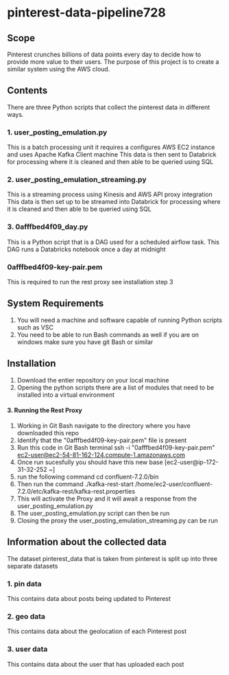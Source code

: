 # pinterest-data-pipeline728

## Scope
Pinterest crunches billions of data points every day to decide how to provide more value to their users.
The purpose of this project is to create a similar system using the AWS cloud.


## Contents
There are three Python scripts that collect the pinterest data in different ways.

### 1. user_posting_emulation.py
This is a batch processing unit it requires a configures AWS EC2 instance and uses Apache Kafka Client machine
This data is then sent to Databrick for processing where it is cleaned and then able to be queried using SQL

### 2. user_posting_emulation_streaming.py
This is a streaming process using Kinesis and AWS API proxy integration
This data is then set up to be streamed into Databrick for processing where it is cleaned and then able to be queried using SQL

### 3. 0afffbed4f09_day.py
This is a Python script that is a DAG used for a scheduled airflow task. This DAG runs a Databricks notebook once a day at midnight

### 0afffbed4f09-key-pair.pem
This is required to run the rest proxy see installation step 3


## System Requirements
1. You will need a machine and software capable of running Python scripts such as VSC
2. You need to be able to run Bash commands as well if you are on windows make sure you have git Bash or similar

## Installation
1. Download the entier repository on your local machine
2. Opening the python scripts there are a list of modules that need to be installed into a virtual environment
#### 3. Running the Rest Proxy
  1. Working in Git Bash navigate to the directory where you have downloaded this repo
  2. Identify that the "0afffbed4f09-key-pair.pem" file is present
  3. Run this code in Git Bash terminal
  ssh -i "0afffbed4f09-key-pair.pem" ec2-user@ec2-54-81-162-124.compute-1.amazonaws.com
  4. Once run sucesfully you should have this new base [ec2-user@ip-172-31-32-252 ~]
  5. run the following command
cd confluent-7.2.0/bin
  6. Then run the command
  ./kafka-rest-start /home/ec2-user/confluent-7.2.0/etc/kafka-rest/kafka-rest.properties
  7. This will activate the Proxy and it will await a response from the user_posting_emulation.py
4. The user_posting_emulation.py script can then be run
5. Closing the proxy the user_posting_emulation_streaming.py can be run

## Information about the collected data
The dataset pinterest_data that is taken from pinterest is split up into three separate datasets
### 1. pin data
This contains data about posts being updated to Pinterest
### 2. geo data
This contains data about the geolocation of each Pinterest post
### 3. user data
This contains data about the user that has uploaded each post

